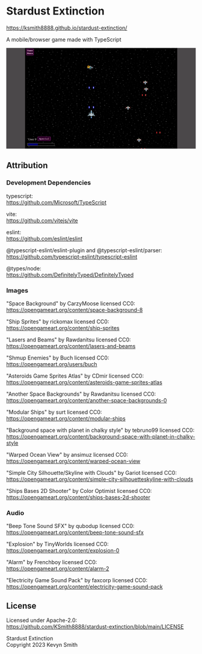 # Stardust Extinction

https://ksmith8888.github.io/stardust-extinction/

A mobile/browser game made with TypeScript

![A screenshot of gameplay with spaceships firing lasers at eachother over a deep space background](/public/screenshots/gameplay-screenshot-desktop.png)

## Attribution

### Development Dependencies

typescript:  
https://github.com/Microsoft/TypeScript

vite:  
https://github.com/vitejs/vite

eslint:  
https://github.com/eslint/eslint

@typescript-eslint/eslint-plugin and @typescript-eslint/parser:  
https://github.com/typescript-eslint/typescript-eslint

@types/node:  
https://github.com/DefinitelyTyped/DefinitelyTyped

### Images

"Space Background" by CarzyMoose licensed CC0:  
https://opengameart.org/content/space-background-8

"Ship Sprites" by rickomax licensed CC0:  
https://opengameart.org/content/ship-sprites

"Lasers and Beams" by Rawdanitsu licensed CC0:  
https://opengameart.org/content/lasers-and-beams

"Shmup Enemies" by Buch licensed CC0:  
https://opengameart.org/users/buch

"Asteroids Game Sprites Atlas" by CDmir licensed CC0:  
https://opengameart.org/content/asteroids-game-sprites-atlas

"Another Space Backgrounds" by Rawdanitsu licensed CC0:  
https://opengameart.org/content/another-space-backgrounds-0

"Modular Ships" by surt licensed CC0:  
https://opengameart.org/content/modular-ships

"Background space with planet in chalky style" by tebruno99 licensed CC0:  
https://opengameart.org/content/background-space-with-planet-in-chalky-style

"Warped Ocean View" by ansimuz licensed CC0:  
https://opengameart.org/content/warped-ocean-view

"Simple City Silhouette/Skyline with Clouds" by Gariot licensed CC0:  
https://opengameart.org/content/simple-city-silhouetteskyline-with-clouds

"Ships Bases 2D Shooter" by Color Optimist licensed CC0:  
https://opengameart.org/content/ships-bases-2d-shooter

### Audio

"Beep Tone Sound SFX" by qubodup licensed CC0:  
https://opengameart.org/content/beep-tone-sound-sfx

"Explosion" by TinyWorlds licensed CC0:  
https://opengameart.org/content/explosion-0

"Alarm" by Frenchboy licensed CC0:  
https://opengameart.org/content/alarm-2

"Electricity Game Sound Pack" by faxcorp licensed CC0:  
https://opengameart.org/content/electricity-game-sound-pack

## License

Licensed under Apache-2.0:  
https://github.com/KSmith8888/stardust-extinction/blob/main/LICENSE

Stardust Extinction  
Copyright 2023 Kevyn Smith
